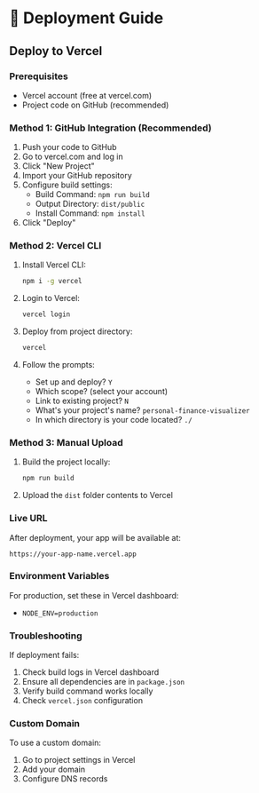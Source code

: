 # 🚀 Deployment Guide

## Deploy to Vercel

### Prerequisites
- Vercel account (free at vercel.com)
- Project code on GitHub (recommended)

### Method 1: GitHub Integration (Recommended)
1. Push your code to GitHub
2. Go to vercel.com and log in
3. Click "New Project"
4. Import your GitHub repository
5. Configure build settings:
   - Build Command: `npm run build`
   - Output Directory: `dist/public`
   - Install Command: `npm install`
6. Click "Deploy"

### Method 2: Vercel CLI
1. Install Vercel CLI:
   ```bash
   npm i -g vercel
   ```

2. Login to Vercel:
   ```bash
   vercel login
   ```

3. Deploy from project directory:
   ```bash
   vercel
   ```

4. Follow the prompts:
   - Set up and deploy? `Y`
   - Which scope? (select your account)
   - Link to existing project? `N`
   - What's your project's name? `personal-finance-visualizer`
   - In which directory is your code located? `./`

### Method 3: Manual Upload
1. Build the project locally:
   ```bash
   npm run build
   ```

2. Upload the `dist` folder contents to Vercel

### Live URL
After deployment, your app will be available at:
```
https://your-app-name.vercel.app
```

### Environment Variables
For production, set these in Vercel dashboard:
- `NODE_ENV=production`

### Troubleshooting
If deployment fails:
1. Check build logs in Vercel dashboard
2. Ensure all dependencies are in `package.json`
3. Verify build command works locally
4. Check `vercel.json` configuration

### Custom Domain
To use a custom domain:
1. Go to project settings in Vercel
2. Add your domain
3. Configure DNS records